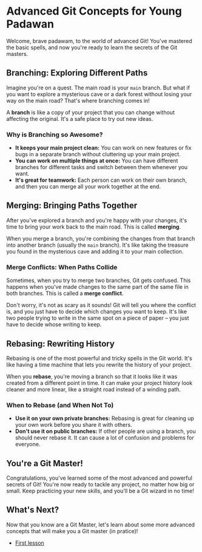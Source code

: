 # Advanced Git Concepts for Young Padawan

Welcome, brave padawam, to the world of advanced Git! You've mastered the basic spells, and now you're ready to learn the secrets of the Git masters.

## Branching: Exploring Different Paths

Imagine you're on a quest. The main road is your `main` branch. But what if you want to explore a mysterious cave or a dark forest without losing your way on the main road? That's where branching comes in!

A **branch** is like a copy of your project that you can change without affecting the original. It's a safe place to try out new ideas.

### Why is Branching so Awesome?

*   **It keeps your main project clean:** You can work on new features or fix bugs in a separate branch without cluttering up your main project.
*   **You can work on multiple things at once:** You can have different branches for different tasks and switch between them whenever you want.
*   **It's great for teamwork:** Each person can work on their own branch, and then you can merge all your work together at the end.

## Merging: Bringing Paths Together

After you've explored a branch and you're happy with your changes, it's time to bring your work back to the main road. This is called **merging**.

When you merge a branch, you're combining the changes from that branch into another branch (usually the `main` branch). It's like taking the treasure you found in the mysterious cave and adding it to your main collection.

### Merge Conflicts: When Paths Collide

Sometimes, when you try to merge two branches, Git gets confused. This happens when you've made changes to the same part of the same file in both branches. This is called a **merge conflict**.

Don't worry, it's not as scary as it sounds! Git will tell you where the conflict is, and you just have to decide which changes you want to keep. It's like two people trying to write in the same spot on a piece of paper – you just have to decide whose writing to keep.

## Rebasing: Rewriting History

Rebasing is one of the most powerful and tricky spells in the Git world. It's like having a time machine that lets you rewrite the history of your project.

When you **rebase**, you're moving a branch so that it looks like it was created from a different point in time. It can make your project history look cleaner and more linear, like a straight road instead of a winding path.

### When to Rebase (and When Not To)

*   **Use it on your own private branches:** Rebasing is great for cleaning up your own work before you share it with others.
*   **Don't use it on public branches:** If other people are using a branch, you should never rebase it. It can cause a lot of confusion and problems for everyone.

## You're a Git Master!

Congratulations, you've learned some of the most advanced and powerful secrets of Git! You're now ready to tackle any project, no matter how big or small. Keep practicing your new skills, and you'll be a Git wizard in no time!

## What's Next?

Now that you know are a Git Master, let's learn about some more advanced concepts that will make you a Git master (in pratice)!

*   [First lesson](./LESSON_ONE.md)
